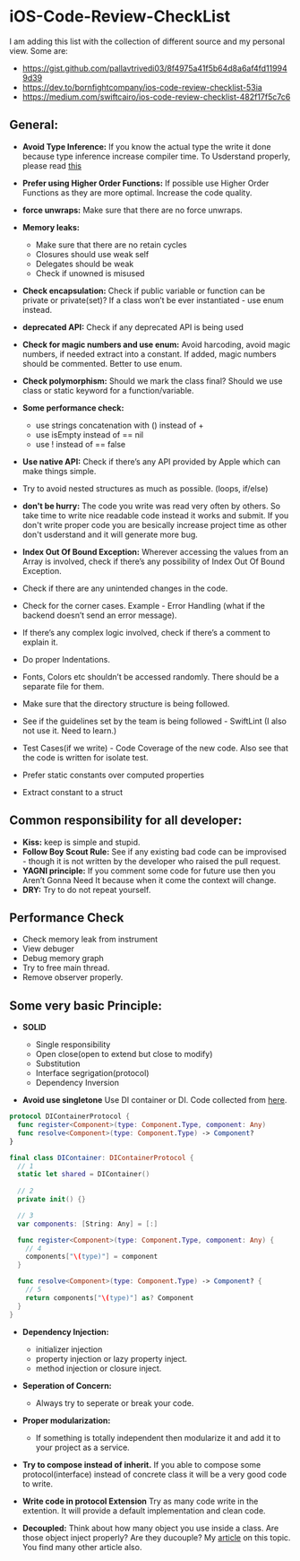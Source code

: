 # iOS-Code-Review-CheckList
I am adding this list with the collection of different source and my personal view.
Some are:
- https://gist.github.com/pallavtrivedi03/8f4975a41f5b64d8a6af4fd119949d39
- https://dev.to/bornfightcompany/ios-code-review-checklist-53ia
- https://medium.com/swiftcairo/ios-code-review-checklist-482f17f5c7c6

## General:
  - **Avoid Type Inference:** If you know the actual type the write it done because type inference increase compiler time. To Usderstand properly, please read [this](https://stackoverflow.com/questions/37707403/what-is-the-difference-between-type-safety-and-type-inference) 
  
  - **Prefer using Higher Order Functions:** If possible use Higher Order Functions as they are more optimal. Increase the code quality.
  
  - **force unwraps:** Make sure that there are no force unwraps.
  
  - **Memory leaks:** 
    - Make sure that there are no retain cycles
    - Closures should use weak self
    - Delegates should be weak
    - Check if unowned is misused

  - **Check encapsulation:** Check if public variable or function can be private or private(set)? If a class won’t be ever instantiated - use enum instead.
  
  - **deprecated API:** Check if any deprecated API is being used
  
  - **Check for magic numbers and use enum:** Avoid harcoding, avoid magic numbers, if needed extract into a constant. If added, magic numbers should be commented. Better to use enum.

  - **Check polymorphism:** Should we mark the class final? Should we use class or static keyword for a function/variable.

  - **Some performance check:** 
    - use strings concatenation with \() instead of +
    - use isEmpty instead of == nil
    - use ! instead of == false
  
  - **Use native API:** Check if there’s any API provided by Apple which can make things simple. 
  
  - Try to avoid nested structures as much as possible. (loops, if/else)

  - **don't be hurry:** The code you write was read very often by others. So take time to write nice readable code instead it works and submit. If you don't write proper code you are besically increase project time as other don't usderstand and it will generate more bug.

  - **Index Out Of Bound Exception:** Wherever accessing the values from an Array is involved, check if there’s any possibility of Index Out Of Bound Exception.
  
  - Check if there are any unintended changes in the code.
  
  - Check for the corner cases. Example -  Error Handling (what if the backend doesn’t send an error message).
  
  - If there’s any complex logic involved, check if there’s a comment to explain it. 
  
  - Do proper Indentations.
  
  - Fonts, Colors etc shouldn’t be accessed randomly. There should be a separate file for them. 
  
  - Make sure that the directory structure is being followed.
  
  - See if the guidelines set by the team is being followed - SwiftLint (I also not use it. Need to learn.)
  
  - Test Cases(if we write) - Code Coverage of the new code. Also see that the code is written for isolate test.
  
  - Prefer static constants over computed properties

  - Extract constant to a struct

## Common responsibility for all developer:
  - **Kiss:** keep is simple and stupid.
  - **Follow Boy Scout Rule:** See if any existing bad code can be improvised - though it is not written by the developer who raised the pull request.
  - **YAGNI principle:** If you comment some code for future use then you Aren’t Gonna Need It because when it come the context will change.
  - **DRY:** Try to do not repeat yourself.
  
## Performance Check
  - Check memory leak from instrument
  - View debuger
  - Debug memory graph
  - Try to free main thread.
  - Remove observer properly.

## Some very basic Principle:

  - **SOLID**
    - Single responsibility
    - Open close(open to extend but close to modify)
    - Substitution
    - Interface segrigation(protocol)
    - Dependency Inversion

  - **Avoid use singletone** Use DI container or DI. Code collected from [here](https://www.kodeco.com/14223279-dependency-injection-tutorial-for-ios-getting-started).

```swift
protocol DIContainerProtocol {
  func register<Component>(type: Component.Type, component: Any)
  func resolve<Component>(type: Component.Type) -> Component?
}

final class DIContainer: DIContainerProtocol {
  // 1
  static let shared = DIContainer()
  
  // 2
  private init() {}

  // 3
  var components: [String: Any] = [:]

  func register<Component>(type: Component.Type, component: Any) {
    // 4
    components["\(type)"] = component
  }

  func resolve<Component>(type: Component.Type) -> Component? {
    // 5
    return components["\(type)"] as? Component
  }
}

```

  - **Dependency Injection:** 
    - initializer injection
    - property injection or lazy property inject.
    - method injection or closure inject.

  - **Seperation of Concern:**
    - Always try to seperate or break your code.

  - **Proper modularization:**
    - If something is totally independent then modularize it and add it to your project as a service.

  - **Try to compose instead of inherit.** If you able to compose some protocol(interface) instead of concrete class it will be a very good code to write.

  - **Write code in protocol Extension** Try as many code write in the extention. It will provide a default implementation and clean code.

  - **Decoupled:** Think about how many object you use inside a class. Are those object inject properly? Are they ducouple? My [article](https://rejaul-hasan.medium.com/coupling-in-swift-9f73fa6024c6) on this topic. You find many other article also.
